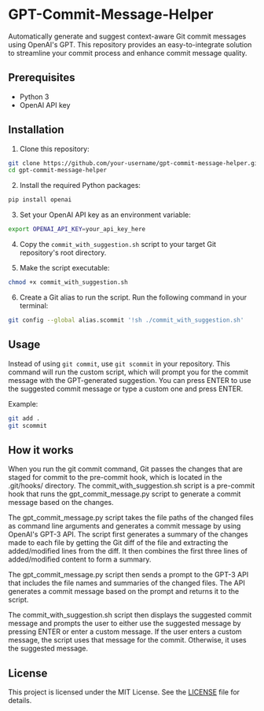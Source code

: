 # GPT-Commit-Message-Helper

Automatically generate and suggest context-aware Git commit messages using OpenAI's GPT. This repository provides an easy-to-integrate solution to streamline your commit process and enhance commit message quality.

## Prerequisites

- Python 3
- OpenAI API key

## Installation

1. Clone this repository:

```bash
git clone https://github.com/your-username/gpt-commit-message-helper.git
cd gpt-commit-message-helper
```

2. Install the required Python packages:

```bash
pip install openai
```

3. Set your OpenAI API key as an environment variable:

```bash
export OPENAI_API_KEY=your_api_key_here
```

4. Copy the `commit_with_suggestion.sh` script to your target Git repository's root directory.

5. Make the script executable:

```bash
chmod +x commit_with_suggestion.sh
```

6. Create a Git alias to run the script. Run the following command in your terminal:

```bash
git config --global alias.scommit '!sh ./commit_with_suggestion.sh'
```

## Usage

Instead of using `git commit`, use `git scommit` in your repository. This command will run the custom script, which will prompt you for the commit message with the GPT-generated suggestion. You can press ENTER to use the suggested commit message or type a custom one and press ENTER.

Example:

```bash
git add .
git scommit
```

## How it works

When you run the git commit command, Git passes the changes that are staged for commit to the pre-commit hook, which is located in the .git/hooks/ directory. The commit_with_suggestion.sh script is a pre-commit hook that runs the gpt_commit_message.py script to generate a commit message based on the changes.

The gpt_commit_message.py script takes the file paths of the changed files as command line arguments and generates a commit message by using OpenAI's GPT-3 API. The script first generates a summary of the changes made to each file by getting the Git diff of the file and extracting the added/modified lines from the diff. It then combines the first three lines of added/modified content to form a summary.

The gpt_commit_message.py script then sends a prompt to the GPT-3 API that includes the file names and summaries of the changed files. The API generates a commit message based on the prompt and returns it to the script.

The commit_with_suggestion.sh script then displays the suggested commit message and prompts the user to either use the suggested message by pressing ENTER or enter a custom message. If the user enters a custom message, the script uses that message for the commit. Otherwise, it uses the suggested message.

## License

This project is licensed under the MIT License. See the [LICENSE](LICENSE) file for details.
